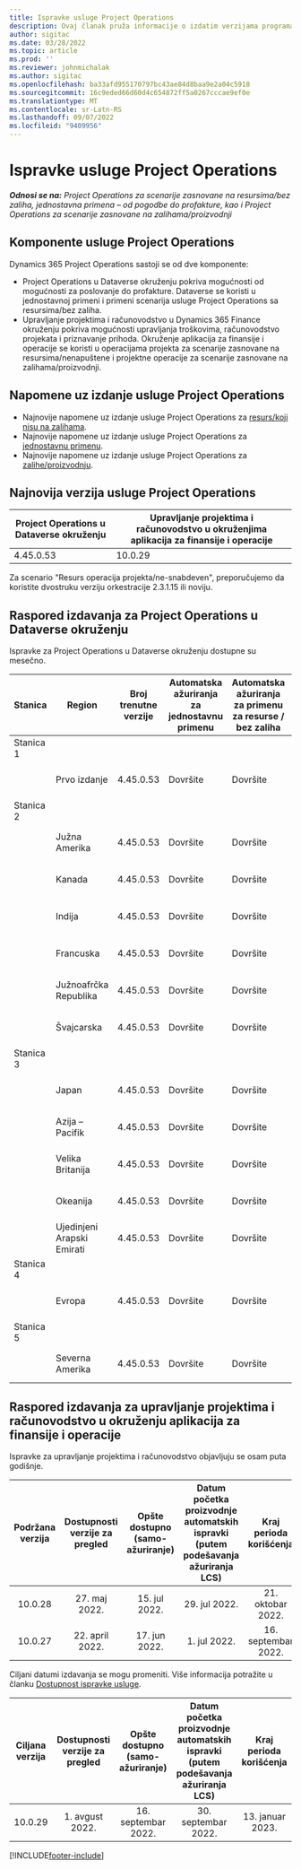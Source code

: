 ```yaml
---
title: Ispravke usluge Project Operations
description: Ovaj članak pruža informacije o izdatim verzijama programa Dynamics 365 Project Operations.
author: sigitac
ms.date: 03/28/2022
ms.topic: article
ms.prod: ''
ms.reviewer: johnmichalak
ms.author: sigitac
ms.openlocfilehash: ba33afd955170797bc43ae84d8baa9e2a04c5918
ms.sourcegitcommit: 16c9eded66d60d4c654872ff5a0267cccae9ef0e
ms.translationtype: MT
ms.contentlocale: sr-Latn-RS
ms.lasthandoff: 09/07/2022
ms.locfileid: "9409956"
---
```

# <a name="project-operations-updates"></a>Ispravke usluge Project Operations

_**Odnosi se na:** Project Operations za scenarije zasnovane na resursima/bez zaliha, jednostavna primena – od pogodbe do profakture, kao i Project Operations za scenarije zasnovane na zalihama/proizvodnji_



## <a name="project-operations-components"></a>Komponente usluge Project Operations

Dynamics 365 Project Operations sastoji se od dve komponente:

- Project Operations u Dataverse okruženju pokriva mogućnosti od mogućnosti za poslovanje do profakture. Dataverse se koristi u jednostavnoj primeni i primeni scenarija usluge Project Operations sa resursima/bez zaliha.
- Upravljanje projektima i računovodstvo u Dynamics 365 Finance okruženju pokriva mogućnosti upravljanja troškovima, računovodstvo projekata i priznavanje prihoda. Okruženje aplikacija za finansije i operacije se koristi u operacijama projekta za scenarije zasnovane na resursima/nenapuštene i projektne operacije za scenarije zasnovane na zalihama/proizvodnji.

## <a name="project-operations-release-notes"></a>Napomene uz izdanje usluge Project Operations
- Najnovije napomene uz izdanje usluge Project Operations za [resurs/koji nisu na zalihama](whats-new-july-2022-resource-based.md).
- Najnovije napomene uz izdanje usluge Project Operations za [jednostavnu primenu](../pro/whats-new/whats-new-july-2022-lite.md).
- Najnovije napomene uz izdanje usluge Project Operations za [zalihe/proizvodnju](../prod-pma/whats-new/whats-new-jul-2022-stocked.md).

## <a name="project-operations-latest-version"></a>Najnovija verzija usluge Project Operations

| Project Operations u Dataverse okruženju | Upravljanje projektima i računovodstvo u okruženjima aplikacija za finansije i operacije | 
| --- | --- |
| 4.45.0.53 | 10.0.29 |

Za scenario "Resurs operacija projekta/ne-snabdeven", preporučujemo da koristite dvostruku verziju orkestracije 2.3.1.15 ili noviju.

## <a name="release-schedule-for-project-operations-on-dataverse-environment"></a>Raspored izdavanja za Project Operations u Dataverse okruženju

Ispravke za Project Operations u Dataverse okruženju dostupne su mesečno. 

| Stanica | Region | Broj trenutne verzije | Automatska ažuriranja za jednostavnu primenu | Automatska ažuriranja za primenu za resurse / bez zaliha | Broj sledeće verzije | Datum opšte dostupnosti sledeće verzije |
|-----------|-----------------------|-----------------|--------------------|---------------------|---------------------|---------------------|
| Stanica 1 |   &nbsp;              |    &nbsp;       | &nbsp;             |      &nbsp;         |      &nbsp;         |      &nbsp;         |
|   &nbsp;  | Prvo izdanje         |  4.45.0.53      | Dovršite           | Dovršite            | TBD                 | 09. septembar 2022.      |
| Stanica 2 |   &nbsp;              |    &nbsp;       | &nbsp;             |      &nbsp;         |      &nbsp;         |      &nbsp;         |
|   &nbsp;  | Južna Amerika         |  4.45.0.53      | Dovršite           | Dovršite            | TBD                 | 09. septembar 2022.       |
|   &nbsp;  | Kanada                |  4.45.0.53      | Dovršite           | Dovršite            | TBD                 | 09. septembar 2022.       |
|   &nbsp;  | Indija                 |  4.45.0.53      | Dovršite           | Dovršite            | TBD                 | 09. septembar 2022.       |
|   &nbsp;  | Francuska                |  4.45.0.53      | Dovršite           | Dovršite            | TBD                 | 09. septembar 2022.       |
|   &nbsp;  | Južnoafrčka Republika          |  4.45.0.53      | Dovršite           | Dovršite            | TBD                 | 09. septembar 2022.       |
|   &nbsp;  | Švajcarska           |  4.45.0.53      | Dovršite           | Dovršite            | TBD                 | 09. septembar 2022.       |
| Stanica 3 |      &nbsp;           |     &nbsp;      |     &nbsp;         |      &nbsp;         |      &nbsp;         |      &nbsp;         |
|   &nbsp;  | Japan                 |  4.45.0.53      | Dovršite      | Dovršite       | TBD                 | 09. septembar 2022.       |
|   &nbsp;  | Azija – Pacifik          |  4.45.0.53      | Dovršite      | Dovršite       | TBD                 | 09. septembar 2022.       |
|   &nbsp;  | Velika Britanija         |  4.45.0.53      | Dovršite      | Dovršite       | TBD                 | 09. septembar 2022.       |
|   &nbsp;  | Okeanija               |  4.45.0.53      | Dovršite      | Dovršite       | TBD                 | 09. septembar 2022.       |
|   &nbsp;  | Ujedinjeni Arapski Emirati  |  4.45.0.53      | Dovršite      | Dovršite       | TBD                 | 09. septembar 2022.       |
| Stanica 4 |     &nbsp;            |     &nbsp;      |     &nbsp;         |      &nbsp;         |      &nbsp;         |      &nbsp;         |
|   &nbsp;  | Evropa                |  4.45.0.53      | Dovršite           | Dovršite            | TBD           | 16. septembar 2022.       |
| Stanica 5 |     &nbsp;            |     &nbsp;      |     &nbsp;         |      &nbsp;         |      &nbsp;         |      &nbsp;         |
|   &nbsp;  | Severna Amerika         |  4.45.0.53      | Dovršite           | Dovršite            | TBD           | 16. septembar 2022.       |

## <a name="release-schedule-for-project-management-and-accounting-in-the-finance-and-operations-apps-environment"></a>Raspored izdavanja za upravljanje projektima i računovodstvo u okruženju aplikacija za finansije i operacije

Ispravke za upravljanje projektima i računovodstvo objavljuju se osam puta godišnje.

|Podržana verzija| Dostupnosti verzije za pregled | Opšte dostupno (samo-ažuriranje) | Datum početka proizvodnje automatskih ispravki (putem podešavanja ažuriranja LCS) |   Kraj perioda korišćenja   |
|:---------------:|:---------------------------:|:---------------------------------:|:--------------------------------------------------------------------:|:------------------:|
|     10.0.28     |      27. maj 2022.           |        15. jul 2022.              |                          29. jul 2022.                               | 21. oktobar 2022.   |
|     10.0.27     |      22. april 2022.         |        17. jun 2022.              |                          1. jul 2022.                                | 16. septembar 2022. |

Ciljani datumi izdavanja se mogu promeniti. Više informacija potražite u članku [Dostupnost ispravke usluge](/dynamics365/fin-ops-core/fin-ops/get-started/public-preview-releases?toc=%2fdynamics365%2ffinance%2ftoc.json).

|Ciljana verzija | Dostupnosti verzije za pregled | Opšte dostupno (samo-ažuriranje) | Datum početka proizvodnje automatskih ispravki (putem podešavanja ažuriranja LCS) |   Kraj perioda korišćenja   |
|:---------------:|:---------------------------:|:---------------------------------:|:--------------------------------------------------------------------:|:------------------:|
|     10.0.29     |      1. avgust 2022.         |       16. septembar 2022.          |                        30. septembar 2022.                            | 13. januar 2023.   |

[!INCLUDE[footer-include](../includes/footer-banner.md)]
